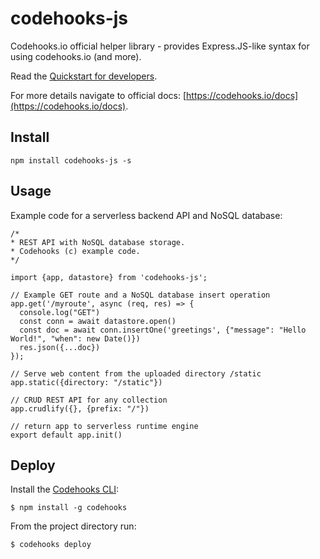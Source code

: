 # codehooks-js 

Codehooks.io official helper library - provides Express.JS-like syntax for using codehooks.io (and more).

Read the [Quickstart for developers](https://codehooks.io/docs/quickstart-cli).

For more details navigate to official docs: [https://codehooks.io/docs](https://codehooks.io/docs).

## Install

```shell
npm install codehooks-js -s
```

## Usage

Example code for a serverless backend API and NoSQL database:

```
/*
* REST API with NoSQL database storage.
* Codehooks (c) example code.
*/

import {app, datastore} from 'codehooks-js';

// Example GET route and a NoSQL database insert operation
app.get('/myroute', async (req, res) => {
  console.log("GET")
  const conn = await datastore.open()    
  const doc = await conn.insertOne('greetings', {"message": "Hello World!", "when": new Date()})
  res.json({...doc})
});

// Serve web content from the uploaded directory /static
app.static({directory: "/static"})

// CRUD REST API for any collection
app.crudlify({}, {prefix: "/"})

// return app to serverless runtime engine
export default app.init()
```

## Deploy

Install the [Codehooks CLI](https://codehooks.io/docs/cli): 
```shell
$ npm install -g codehooks
```

From the project directory run: 
```shell
$ codehooks deploy
```